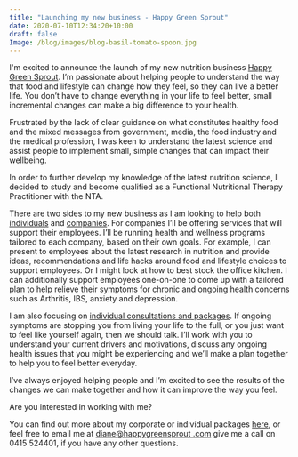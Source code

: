 ```yaml
---
title: "Launching my new business - Happy Green Sprout"
date: 2020-07-10T12:34:20+10:00
draft: false
Image: /blog/images/blog-basil-tomato-spoon.jpg
---
```






I'm excited to announce the launch of my new 
nutrition business [Happy Green Sprout](/). I’m 
passionate about helping people to understand the way that food and lifestyle can change how they feel, so they can live a better life. You don’t have to change everything in your life to feel better, small incremental changes can make a big difference to your health.

Frustrated by the lack of clear guidance on what constitutes healthy food and the mixed messages from government, media, the food industry and the medical profession, I was keen to understand the latest science and assist people to implement small, simple changes that can impact their wellbeing.

In order to further develop my knowledge of the latest nutrition science, I decided to study and become qualified as a Functional Nutritional Therapy Practitioner with the NTA.

There are two sides to my new business as I am looking to help both 
[individuals](/services/) and [companies](/services/#employee). For companies I’ll be offering services that 
will support their employees. I’ll be running health and wellness programs tailored to each company, based on their own goals. For example, I can present to employees about the latest research in nutrition and provide ideas, recommendations and life hacks around food and lifestyle choices to support employees. Or I might look at how to best stock the office kitchen. I can additionally support employees one-on-one to come up with a tailored plan to help relieve their symptoms for chronic and ongoing health concerns such as Arthritis, IBS, anxiety and depression.

I am also focusing on [individual consultations and packages](/services/). If ongoing 
symptoms are stopping you from living your life to the full, or you just want to feel like yourself again, then we should talk. I’ll work with you to understand your current drivers and motivations, discuss any ongoing health issues that you might be experiencing and we’ll make a plan together to help you to feel better everyday.

I’ve always enjoyed helping people and I’m excited to see the results of the changes we can make together and how it can improve the way you feel. 

Are you interested in working with me?

You can find out more about my corporate or individual 
packages [here](/services/), or feel free to email me at [diane@happygreensprout
.com](mailto:diane@happygreensprout.com) 
give me a call on 
0415 524401, if you have any other questions.


